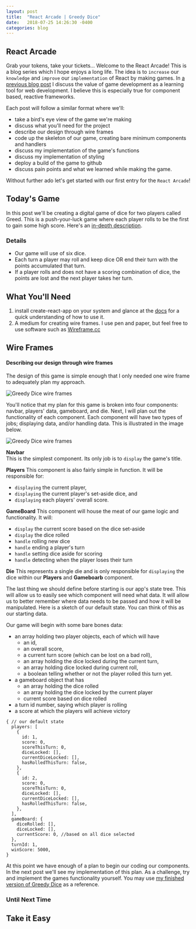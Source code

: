 ```yaml
---
layout: post
title:  "React Arcade | Greedy Dice"
date:   2018-07-25 14:26:30 -0400
categories: blog
---
```


## React Arcade
Grab your tokens, take your tickets... Welcome to the React Arcade!
This is a blog series which I hope enjoys a long life. The idea is to `increase` our `knowledge` and `improve` our `implementation` of React by making games. In [a previous blog post](https://david-vanderhaar.github.io/blog/blog/2018/02/25/react-is-easy/) I discuss the value of game development as a learning tool for web development. I believe this is especially true for component based, reactive frameworks.

Each post will follow a similar format where we'll:
- take a bird's eye view of the game we're making
- discuss what you'll need for the project
- describe our design through wire frames
- code up the skeleton of our game, creating bare minimum components and handlers
- discuss my implementation of the game's functions
- discuss my implementation of styling
- deploy a build of the game to github
- discuss pain points and what we learned while making the game.

Without further ado let's get started with our first entry for the `React Arcade`!

## Today's Game
In this post we'll be creating a digital game of dice for two players called Greed. This is a push-your-luck game where each player rolls to be the first to gain some high score. Here's an [in-depth description](http://janbroussard.com/Greedy.html).
### Details
- Our game will use of six dice.
- Each turn a player may roll and keep dice OR end their turn with the points accumulated that turn.
- If a player rolls and does not have a scoring combination of dice, the points are lost and the next player takes her turn.

## What You'll Need
1. install create-react-app on your system and glance at the [docs](https://github.com/facebook/create-react-app) for a quick understanding of how to use it.
1. A medium for creating wire frames. I use pen and paper, but feel free to use software such as [Wireframe.cc](https://wireframe.cc/)

## Wire Frames
#### Describing our design through wire frames

The design of this game is simple enough that I only needed one wire frame to adequately plan my approach.

![Greedy Dice wire frames](/blog/assets/images/greedy-dice-frame.jpg "Greedy Dice wire frames")

You'll notice that my plan for this game is broken into four components: navbar, players' data, gameboard, and die. Next, I will plan out the functionality of each component. Each component will have two types of jobs; displaying data, and/or handling data. This is illustrated in the image below.

![Greedy Dice wire frames](/blog/assets/images/greedy-dice-functions.jpg "Greedy Dice wire frames")

**Navbar**  
This is the simplest component. Its only job is to `display` the game's title.

**Players**
This component is also fairly simple in function. It will be responsible for:
- `displaying` the current player,
- `displaying` the current player's set-aside dice, and
- `displaying` each players' overall score.

**GameBoard**
This component will house the meat of our game logic and functionality. It will:
- `display` the current score based on the dice set-aside
- `display` the dice rolled
- `handle` rolling new dice
- `handle` ending a player's turn
- `handle` setting dice aside for scoring
- `handle` detecting when the player loses their turn

**Die**
This represents a single die and is only responsible for `displaying` the dice within our **Players** and **Gameboarb** component.

The last thing we should define before starting is our app's state tree. This will allow us to easily see which component will need what data. It will allow us to better remember where data needs to be passed and how it will be manipulated. Here is a sketch of our default state. You can think of this as our starting data.

Our game will begin with some bare bones data:
- an array holding two player objects, each of which will have
  - an id,
  - an overall score,
  - a current turn score (which can be lost on a bad roll),
  - an array holding the dice locked during the current turn,
  - an array holding dice locked during current roll,
  - a boolean telling whether or not the player rolled this turn yet.
- a gameboard object that has
  - an array holding the dice rolled
  - an array holding the dice locked by the current player
  - current score based on dice rolled
- a turn id number, saying which player is rolling
- a score at which the players will achieve victory

```
{ // our default state
  players: [
    {
      id: 1,
      score: 0,
      scoreThisTurn: 0,
      diceLocked: [],
      currentDiceLocked: [],
      hasRolledThisTurn: false,
    },
    {
      id: 2,
      score: 0,
      scoreThisTurn: 0,
      diceLocked: [],
      currentDiceLocked: [],
      hasRolledThisTurn: false,
    },
  ],
  gameBoard: {
    diceRolled: [],
    diceLocked: [],
    currentScore: 0, //based on all dice selected
  },
  turnId: 1,
  winScore: 5000,
}
```
At this point we have enough of a plan to begin our coding our components. In the next post we'll see my implementation of this plan. As a challenge, try and implement the games functionality yourself. You may use [my finished version of Greedy Dice](https://david-vanderhaar.github.io/react-arcade-greedy-dice/) as a reference.

### Until Next Time

## Take it Easy
